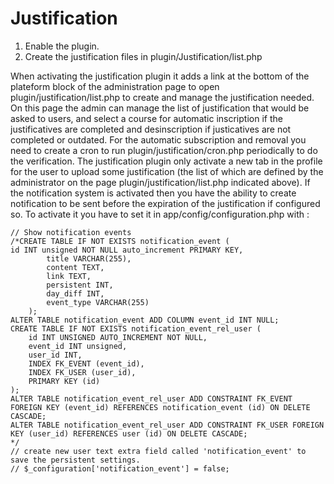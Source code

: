 Justification
==============

1. Enable the plugin.
2. Create the justification files in plugin/Justification/list.php


When activating the justification plugin it adds a link at the bottom of the plateform block of the administration page to open plugin/justification/list.php to create and manage the justification needed.
On this page the admin can manage the list of justification that would be asked to users, and select a course for automatic inscription if the justificatives are completed and desinscription if justicatives are not completed or outdated. For the automatic subscription and removal you need to create a cron to run plugin/justification/cron.php periodically to do the verification.
The justification plugin only activate a new tab in the profile for the user to upload some justification (the list of which are defined by the administrator on the page plugin/justification/list.php indicated above).
If the notification system is activated then you have the ability to create notification to be sent before the expiration of the justification if configured so.
To activate it you have to set it in app/config/configuration.php with :
```
// Show notification events
/*CREATE TABLE IF NOT EXISTS notification_event (
id INT unsigned NOT NULL auto_increment PRIMARY KEY,
        title VARCHAR(255),
        content TEXT,
        link TEXT,
        persistent INT,
        day_diff INT,
        event_type VARCHAR(255)
    );
ALTER TABLE notification_event ADD COLUMN event_id INT NULL;
CREATE TABLE IF NOT EXISTS notification_event_rel_user (
    id INT UNSIGNED AUTO_INCREMENT NOT NULL,
    event_id INT unsigned,
    user_id INT,
    INDEX FK_EVENT (event_id),
    INDEX FK_USER (user_id),
    PRIMARY KEY (id)
);
ALTER TABLE notification_event_rel_user ADD CONSTRAINT FK_EVENT FOREIGN KEY (event_id) REFERENCES notification_event (id) ON DELETE CASCADE;
ALTER TABLE notification_event_rel_user ADD CONSTRAINT FK_USER FOREIGN KEY (user_id) REFERENCES user (id) ON DELETE CASCADE;
*/
// create new user text extra field called 'notification_event' to save the persistent settings.
// $_configuration['notification_event'] = false;
```

